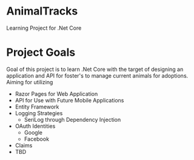 # AnimalTracks
Learning Project for .Net Core

# Project Goals

Goal of this project is to learn .Net Core with the target of designing an application and API for foster's to manage current animals for adoptions.  
Aiming for utilizing
 - Razor Pages for Web Application
 - API for Use with Future Mobile Applications
 - Entity Framework
 - Logging Strategies
   - SeriLog through Dependency Injection
 - OAuth Identities
   - Google
   - Facebook
 - Claims
 - TBD
